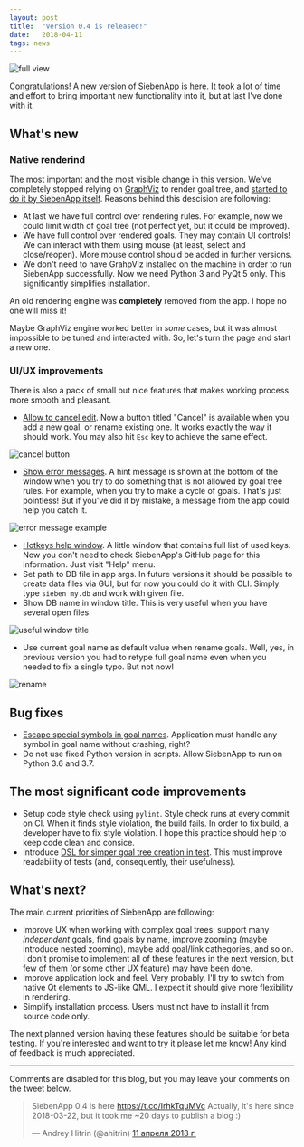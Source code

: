 ```yaml
---
layout: post
title:  "Version 0.4 is released!"
date:   2018-04-11
tags: news
---
```


![full view](/SiebenApp/images/2018-04-11-release/overview.jpg)

Congratulations! A new version of SiebenApp is here.
It took a lot of time and effort to bring important new functionality into it, but at last I've done with it.

## What's new

### Native renderind

The most important and the most visible change in this version.
We've completely stopped relying on [GraphViz][graphviz] to render goal tree, and [started to do it by SiebenApp itself][issue5].
Reasons behind this descision are following:

 * At last we have full control over rendering rules. For example, now we could limit width of goal tree (not perfect yet, but it could be improved).
 * We have full control over rendered goals. They may contain UI controls! We can interact with them using mouse (at least, select and close/reopen). More mouse control should be added in further versions.
 * We don't need to have GrahpViz installed on the machine in order to run SiebenApp successfully. Now we need Python 3 and PyQt 5 only. This significantly simplifies installation.

An old rendering engine was **completely** removed from the app.
I hope no one will miss it!

Maybe GraphViz engine worked better in _some_ cases, but it was almost impossible to be tuned and interacted with.
So, let's turn the page and start a new one.

### UI/UX improvements

There is also a pack of small but nice features that makes working process more smooth and pleasant.

 * [Allow to cancel edit][issue8]. Now a button titled "Cancel" is available when you add a new goal, or rename existing one. It works exactly the way it should work. You may also hit `Esc` key to achieve the same effect.

![cancel button](/SiebenApp/images/2018-04-11-release/cancel.jpg)

 * [Show error messages][issue11]. A hint message is shown at the bottom of the window when you try to do something that is not allowed by goal tree rules. For example, when you try to make a cycle of goals. That's just pointless! But if you've did it by mistake, a message from the app could help you catch it.

![error message example](/SiebenApp/images/2018-04-11-release/error_message.jpg)

 * [Hotkeys help window][issue12]. A little window that contains full list of used keys. Now you don't need to check SiebenApp's GitHub page for this information. Just visit "Help" menu.
 * Set path to DB file in app args. In future versions it should be possible to create data files via GUI, but for now you could do it with CLI. Simply type `sieben my.db` and work with given file.
 * Show DB name in window title. This is very useful when you have several open files.

![useful window title](/SiebenApp/images/2018-04-11-release/title.jpg)

 * Use current goal name as default value when rename goals. Well, yes, in previous version you had to retype full goal name even when you needed to fix a single typo. But not now!

![rename](/SiebenApp/images/2018-04-11-release/rename.jpg)

## Bug fixes

 * [Escape special symbols in goal names][issue9]. Application must handle any symbol in goal name without crashing, right?
 * Do not use fixed Python version in scripts. Allow SiebenApp to run on Python 3.6 and 3.7.

## The most significant code improvements

 * Setup code style check using `pylint`. Style check runs at every commit on CI. When it finds style violation, the build fails. In order to fix build, a developer have to fix style violation. I hope this practice should help to keep code clean and consice.
 * Introduce [DSL for simper goal tree creation in test][issue10]. This must improve readability of tests (and, consequently, their usefulness).

## What's next?

The main current priorities of SiebenApp are following:

 * Improve UX when working with complex goal trees: support many _independent_ goals, find goals by name, improve zooming (maybe introduce nested zooming), maybe add goal/link cathegories, and so on. I don't promise to implement all of these features in the next version, but few of them (or some other UX feature) may have been done.
 * Improve application look and feel. Very probably, I'll try to switch from native Qt elements to JS-like QML. I expect it should give more flexibility in rendering.
 * Simplify installation process. Users must not have to install it from source code only.

The next planned version having these features should be suitable for beta testing.
If you're interested and want to try it please let me know!
Any kind of feedback is much appreciated.

---

Comments are disabled for this blog, but you may leave your comments on the tweet below.

<blockquote class="twitter-tweet" data-lang="ru"><p lang="en" dir="ltr">SiebenApp 0.4 is here <a href="https://t.co/IrhkTquMVc">https://t.co/IrhkTquMVc</a> Actually, it&#39;s here since 2018-03-22, but it took me ~20 days to publish a blog :)</p>&mdash; Andrey Hitrin (@ahitrin) <a href="https://twitter.com/ahitrin/status/984012656448286720?ref_src=twsrc%5Etfw">11 апреля 2018 г.</a></blockquote>
<script async src="https://platform.twitter.com/widgets.js" charset="utf-8"></script>

[graphviz]: http://www.graphviz.org
[issue5]: https://github.com/ahitrin/SiebenApp/issues/5
[issue8]: https://github.com/ahitrin/SiebenApp/issues/8
[issue9]: https://github.com/ahitrin/SiebenApp/issues/9
[issue10]: https://github.com/ahitrin/SiebenApp/issues/10
[issue11]: https://github.com/ahitrin/SiebenApp/issues/11
[issue12]: https://github.com/ahitrin/SiebenApp/issues/12
